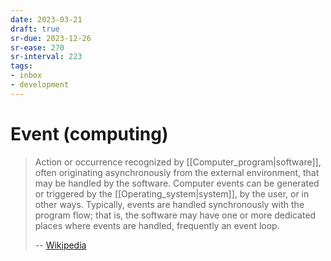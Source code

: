 ```yaml
---
date: 2023-03-21
draft: true
sr-due: 2023-12-26
sr-ease: 270
sr-interval: 223
tags:
- inbox
- development
---
```


# Event (computing)

> Action or occurrence recognized by [[Computer_program|software]], often
> originating asynchronously from the external environment, that may be handled
> by the software. Computer events can be generated or triggered by the
> [[Operating_system|system]], by the user, or in other ways. Typically, events
> are handled synchronously with the program flow; that is, the software may
> have one or more dedicated places where events are handled, frequently an
> event loop.
>
> -- [Wikipedia](https://en.wikipedia.org/wiki/Event_\(computing\))